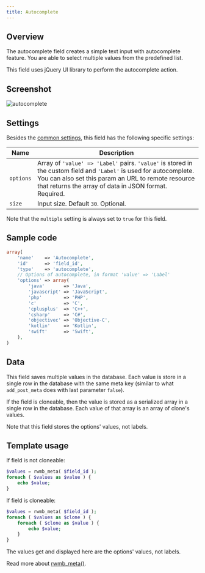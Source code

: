 ```yaml
---
title: Autocomplete
---
```


## Overview

The autocomplete field creates a simple text input with autocomplete feature. You are able to select multiple values from the predefined list.

This field uses jQuery UI library to perform the autocomplete action.

## Screenshot

![autocomplete](https://i.imgur.com/zvZI8qs.png)

## Settings

Besides the [common settings](/field-settings/), this field has the following specific settings:

Name | Description
--- | ---
`options` | Array of `'value' => 'Label'` pairs. `'value'` is stored in the custom field and `'Label'` is used for autocomplete. You can also set this param an URL to remote resource that returns the array of data in JSON format. Required.
`size` | Input size. Default `30`. Optional.

Note that the `multiple` setting is always set to `true` for this field.

## Sample code

```php
array(
    'name'    => 'Autocomplete',
    'id'      => 'field_id',
    'type'    => 'autocomplete',
    // Options of autocomplete, in format 'value' => 'Label'
    'options' => array(
        'java'       => 'Java',
        'javascript' => 'JavaScript',
        'php'        => 'PHP',
        'c'          => 'C',
        'cplusplus'  => 'C++',
        'csharp'     => 'C#',
        'objectivec' => 'Objective-C',
        'kotlin'     => 'Kotlin',
        'swift'      => 'Swift',
    ),
)
```

## Data

This field saves multiple values in the database. Each value is store in a single row in the database with the same meta key (similar to what `add_post_meta` does with last parameter `false`).

If the field is cloneable, then the value is stored as a serialized array in a single row in the database. Each value of that array is an array of clone's values.

Note that this field stores the options' values, not labels.

## Template usage

If field is not cloneable:

```php
$values = rwmb_meta( $field_id );
foreach ( $values as $value ) {
    echo $value;
}
```

If field is cloneable:

```php
$values = rwmb_meta( $field_id );
foreach ( $values as $clone ) {
    foreach ( $clone as $value ) {
        echo $value;
    }
}
```

The values get and displayed here are the options' values, not labels.

Read more about [rwmb_meta()](/rwmb-meta/).
